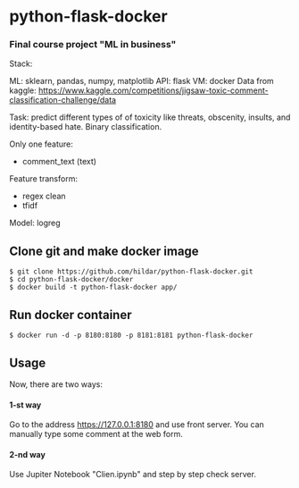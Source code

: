 # python-flask-docker

### Final course project "ML in business"

Stack:

ML: sklearn, pandas, numpy, matplotlib
API: flask
VM: docker
Data from kaggle: https://www.kaggle.com/competitions/jigsaw-toxic-comment-classification-challenge/data

Task: predict different types of of toxicity like threats, obscenity, insults, and identity-based hate. Binary classification.

Only one feature:

- comment_text (text)


Feature transform: 
- regex clean
- tfidf

Model: logreg

## Clone git and make docker image
```
$ git clone https://github.com/hildar/python-flask-docker.git
$ cd python-flask-docker/docker
$ docker build -t python-flask-docker app/
```

## Run docker container
```
$ docker run -d -p 8180:8180 -p 8181:8181 python-flask-docker
```

## Usage

Now, there are two ways: 

#### 1-st way

Go to the address https://127.0.0.1:8180 and use front server. You can manually type some comment at the web form.

#### 2-nd way

Use Jupiter Notebook "Clien.ipynb" and step by step check server.

